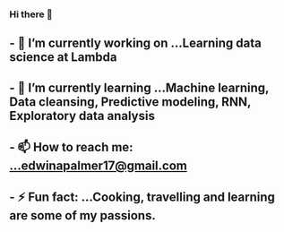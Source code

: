 ### Hi there 👋
## - 🔭 I’m currently working on ...Learning data science at Lambda
## - 🌱 I’m currently learning ...Machine learning, Data cleansing, Predictive modeling, RNN, Exploratory data analysis
## - 📫 How to reach me: ...edwinapalmer17@gmail.com
## - ⚡ Fun fact: ...Cooking, travelling and learning are some of my passions.

<!--
**edwinapalmer/edwinapalmer** is a ✨ _special_ ✨ repository because its `README.md` (this file) appears on your GitHub profile.

Here are some ideas to get you started:

- 🔭 I’m currently working on ...Learning data science at Lambda
- 🌱 I’m currently learning ...Machine learning, Data cleansing, Predictive modeling, RNN, Exploratory data analysis
- 👯 I’m looking to collaborate on ...
- 🤔 I’m looking for help with ...
- 💬 Ask me about ...
- 📫 How to reach me: ...edwinapalmer17@gmail.com
- 😄 Pronouns: ...
- ⚡ Fun fact: ...Cooking, travelling and learning are some of my passions.
-->
